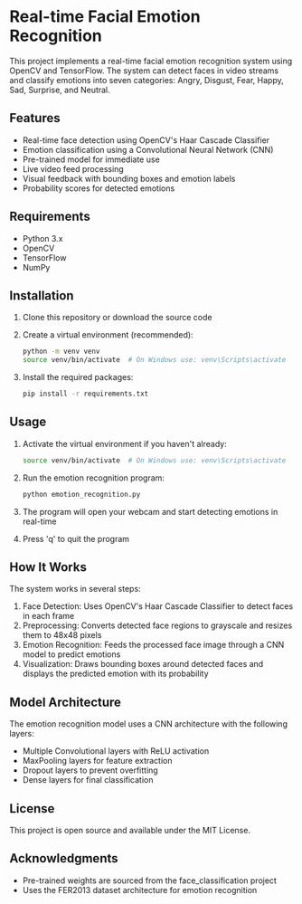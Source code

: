 # Real-time Facial Emotion Recognition

This project implements a real-time facial emotion recognition system using OpenCV and TensorFlow. The system can detect faces in video streams and classify emotions into seven categories: Angry, Disgust, Fear, Happy, Sad, Surprise, and Neutral.

## Features

- Real-time face detection using OpenCV's Haar Cascade Classifier
- Emotion classification using a Convolutional Neural Network (CNN)
- Pre-trained model for immediate use
- Live video feed processing
- Visual feedback with bounding boxes and emotion labels
- Probability scores for detected emotions

## Requirements

- Python 3.x
- OpenCV
- TensorFlow
- NumPy

## Installation

1. Clone this repository or download the source code

2. Create a virtual environment (recommended):
   ```bash
   python -m venv venv
   source venv/bin/activate  # On Windows use: venv\Scripts\activate
   ```

3. Install the required packages:
   ```bash
   pip install -r requirements.txt
   ```

## Usage

1. Activate the virtual environment if you haven't already:
   ```bash
   source venv/bin/activate  # On Windows use: venv\Scripts\activate
   ```

2. Run the emotion recognition program:
   ```bash
   python emotion_recognition.py
   ```

3. The program will open your webcam and start detecting emotions in real-time

4. Press 'q' to quit the program

## How It Works

The system works in several steps:

1. Face Detection: Uses OpenCV's Haar Cascade Classifier to detect faces in each frame
2. Preprocessing: Converts detected face regions to grayscale and resizes them to 48x48 pixels
3. Emotion Recognition: Feeds the processed face image through a CNN model to predict emotions
4. Visualization: Draws bounding boxes around detected faces and displays the predicted emotion with its probability

## Model Architecture

The emotion recognition model uses a CNN architecture with the following layers:
- Multiple Convolutional layers with ReLU activation
- MaxPooling layers for feature extraction
- Dropout layers to prevent overfitting
- Dense layers for final classification

## License

This project is open source and available under the MIT License.

## Acknowledgments

- Pre-trained weights are sourced from the face_classification project
- Uses the FER2013 dataset architecture for emotion recognition